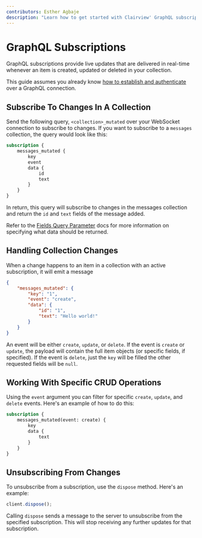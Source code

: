 ```yaml
---
contributors: Esther Agbaje
description: "Learn how to get started with Clairview' GraphQL subscriptons."
---
```


# GraphQL Subscriptions

GraphQL subscriptions provide live updates that are delivered in real-time whenever an item is created, updated or
deleted in your collection.

This guide assumes you already know [how to establish and authenticate](/guides/real-time/getting-started/graphql) over
a GraphQL connection.

## Subscribe To Changes In A Collection

Send the following query, `<collection>_mutated` over your WebSocket connection to subscribe to changes. If you want to
subscribe to a `messages` collection, the query would look like this:

```graphql
subscription {
	messages_mutated {
		key
		event
		data {
			id
			text
		}
	}
}
```

In return, this query will subscribe to changes in the messages collection and return the `id` and `text` fields of the
message added.

Refer to the [Fields Query Parameter](/reference/query.html#fields) docs for more information on specifying what data
should be returned.

## Handling Collection Changes

When a change happens to an item in a collection with an active subscription, it will emit a message

```json
{
	"messages_mutated": {
		"key": "1",
		"event": "create",
		"data": {
			"id": "1",
			"text": "Hello world!"
		}
	}
}
```

An event will be either `create`, `update`, or `delete`. If the event is `create` or `update`, the payload will contain
the full item objects (or specific fields, if specified). If the event is `delete`, just the `key` will be filled the
other requested fields will be `null`.

## Working With Specific CRUD Operations

Using the `event` argument you can filter for specific `create`, `update`, and `delete` events. Here's an example of how
to do this:

```graphql
subscription {
	messages_mutated(event: create) {
		key
		data {
			text
		}
	}
}
```

## Unsubscribing From Changes

To unsubscribe from a subscription, use the `dispose` method. Here's an example:

```js
client.dispose();
```

Calling `dispose` sends a message to the server to unsubscribe from the specified subscription. This will stop receiving
any further updates for that subscription.
